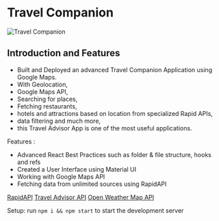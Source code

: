# Travel Companion

![Travel Companion](https://i.ibb.co/qph2cZn/image.pngg)

## Introduction and Features
- Built and Deployed an advanced Travel Companion Application using Google Maps. 
- With Geolocation, 
- Google Maps API, 
- Searching for places, 
- Fetching restaurants, 
- hotels and attractions based on location from specialized Rapid APIs, 
- data filtering and much more, 
- this Travel Advisor App is one of the most useful applications.

Features :
- Advanced React Best Practices such as folder & file structure, hooks and refs
- Created a User Interface using Material UI
- Working with Google Maps API
- Fetching data from unlimited sources using RapidAPI

[RapidAPI](https://rapidapi.com/hub?utm_source=youtube.com/JavaScriptMastery&utm_medium=DevRel&utm_campaign=DevRel)
[Travel Advisor API](https://rapidapi.com/apidojo/api/travel-advisor?utm_source=youtube.com/JavaScriptMastery&utm_medium=DevRel&utm_campaign=DevRel)
[Open Weather Map API](https://rapidapi.com/community/api/open-weather-map?utm_source=youtube.com/JavaScriptMastery&utm_medium=DevRel&utm_campaign=DevRel)

Setup: run ```npm i && npm start``` to start the development server
#

